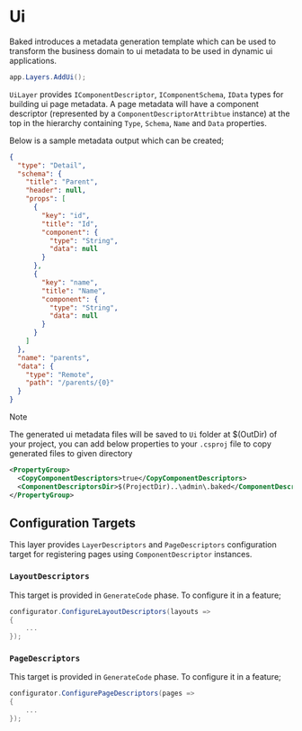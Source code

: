# Ui

Baked introduces a metadata generation template which can be used to transform
the business domain to ui metadata to be used in dynamic ui applications.

```csharp
app.Layers.AddUi();
```

`UiLayer` provides `IComponentDescriptor`, `IComponentSchema`, `IData` types for
building ui page metadata. A page metadata will have a component descriptor
(represented by a `ComponentDescriptorAttribtue` instance) at the top in the
hierarchy containing `Type`, `Schema`, `Name` and `Data` properties.

Below is a sample metadata output which can be created;

```json
{
  "type": "Detail",
  "schema": {
    "title": "Parent",
    "header": null,
    "props": [
      {
        "key": "id",
        "title": "Id",
        "component": {
          "type": "String",
          "data": null
        }
      },
      {
        "key": "name",
        "title": "Name",
        "component": {
          "type": "String",
          "data": null
        }
      }
    ]
  },
  "name": "parents",
  "data": {
    "type": "Remote",
    "path": "/parents/{0}"
  }
}
```

> [!NOTE]
>
> The generated ui metadata files will be saved to `Ui` folder at $(OutDir) of
> your project, you can add below properties to your `.csproj` file to copy
> generated files to given directory
>
>```xml
> <PropertyGroup>
>   <CopyComponentDescriptors>true</CopyComponentDescriptors>
>   <ComponentDescriptorsDir>$(ProjectDir)..\admin\.baked</ComponentDescriptorsDir>
> </PropertyGroup>
>```

## Configuration Targets

This layer provides `LayerDescriptors` and `PageDescriptors` configuration
target for registering pages using `ComponentDescriptor` instances.

### `LayoutDescriptors`

This target is provided in `GenerateCode` phase. To configure it in a feature;

```csharp
configurator.ConfigureLayoutDescriptors(layouts =>
{
    ...
});
```

### `PageDescriptors`

This target is provided in `GenerateCode` phase. To configure it in a feature;

```csharp
configurator.ConfigurePageDescriptors(pages =>
{
    ...
});
```
